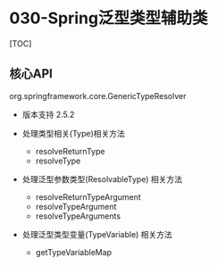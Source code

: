 # 030-Spring泛型类型辅助类

[TOC]

## 核心API

org.springframework.core.GenericTypeResolver

- 版本支持 2.5.2
- 处理类型相关(Type)相关方法
  - resolveReturnType
  - resolveType

- 处理泛型参数类型(ResolvableType) 相关方法
  - resolveReturnTypeArgument
  - resolveTypeArgument
  - resolveTypeArguments
- 处理泛型类型变量(TypeVariable) 相关方法
  - getTypeVariableMap

